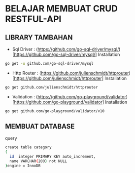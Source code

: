 # BELAJAR MEMBUAT CRUD RESTFUL-API

## LIBRARY TAMBAHAN

- Sql Driver : (https://github.com/go-sql-driver/mysql/)[https://github.com/go-sql-driver/mysql/]
  Installation

```bash
go get -u github.com/go-sql-driver/mysql
```

- Http Router : (https://github.com/julienschmidt/httprouter)[https://github.com/julienschmidt/httprouter]
  Installation

```bash
go get github.com/julienschmidt/httprouter
```

- Validation : (https://github.com/go-playground/validator)[https://github.com/go-playground/validator]
  Installation

```bash
go get github.com/go-playground/validator/v10
```

## MEMBUAT DATABASE

query

```bash
create table category
(
  id  integer PRIMARY KEY auto_increment,
  name VARCHAR(200) not NULL
)engine = InnoDB
```
